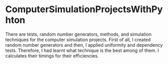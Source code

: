 # ComputerSimulationProjectsWithPyhton
There are tests, random number generators, methods, and simulation techniques for the computer simulation projects. First of all, I created random number generators and then, I applied uniformity and dependency tests. Therefore, I had learnt what technique is the best among of them. I calculates their timings for their efficiencies.  
